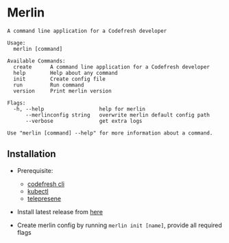 # Merlin

```
A command line application for a Codefresh developer

Usage:
  merlin [command]

Available Commands:
  create      A command line application for a Codefresh developer
  help        Help about any command
  init        Create config file
  run         Run command
  version     Print merlin version

Flags:
  -h, --help                  help for merlin
      --merlinconfig string   overwrite merlin default config path
      --verbose               get extra logs

Use "merlin [command] --help" for more information about a command.
```

## Installation
* Prerequisite:
    * [codefresh cli](http://cli.codefresh.io)
    * [kubectl](https://kubernetes.io/docs/tasks/tools/install-kubectl/#install-kubectl)
    * [telepresene](https://github.com/telepresenceio/telepresence)
* Install latest release from [here](https://github.com/codefresh-io/merlin/releases)

* Create merlin config by running `merlin init [name]`, provide all required flags